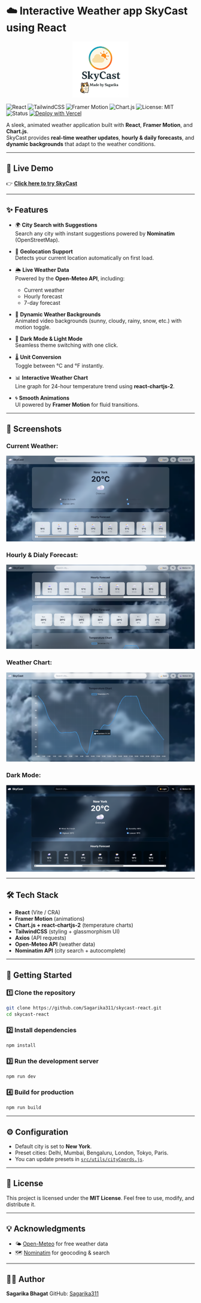 # ☁️ Interactive Weather app SkyCast using React

<p align="center">
  <img src="public/logo.png" alt="SkyCast Logo" width="150"/>
</p>

![React](https://img.shields.io/badge/React-18-blue?logo=react)  ![TailwindCSS](https://img.shields.io/badge/TailwindCSS-3.0-38BDF8?logo=tailwindcss)  ![Framer Motion](https://img.shields.io/badge/Framer_Motion-Animation-FF69B4?logo=framer)  ![Chart.js](https://img.shields.io/badge/Chart.js-4.0-orange?logo=chartdotjs)  ![License: MIT](https://img.shields.io/badge/License-MIT-green.svg)  ![Status](https://img.shields.io/badge/Status-Active-success)  [![Deploy with Vercel](https://vercelbadge.vercel.app/api/Sagarika311/interactive-weather-app)](https://interactive-weather-app-psi.vercel.app/)

A sleek, animated weather application built with **React**, **Framer Motion**, and **Chart.js**.  
SkyCast provides **real-time weather updates**, **hourly & daily forecasts**, and **dynamic backgrounds** that adapt to the weather conditions.

---

## 🔗 Live Demo

👉 **[Click here to try SkyCast](https://interactive-weather-app-psi.vercel.app/)**  

---

## ✨ Features

- 🌍 **City Search with Suggestions**  
  Search any city with instant suggestions powered by **Nominatim** (OpenStreetMap).

- 📍 **Geolocation Support**  
  Detects your current location automatically on first load.

- 🌦 **Live Weather Data**  
  Powered by the **Open-Meteo API**, including:
  - Current weather
  - Hourly forecast
  - 7-day forecast

- 🎨 **Dynamic Weather Backgrounds**  
  Animated video backgrounds (sunny, cloudy, rainy, snow, etc.) with motion toggle.

- 🌙 **Dark Mode & Light Mode**  
  Seamless theme switching with one click.

- 🌡 **Unit Conversion**  
  Toggle between °C and °F instantly.

- 📊 **Interactive Weather Chart**  
  Line graph for 24-hour temperature trend using **react-chartjs-2**.

- 🌀 **Smooth Animations**  
  UI powered by **Framer Motion** for fluid transitions.

---

## 📸 Screenshots

### Current Weather:

![Current](screenshots/Current.png)

### Hourly & Dialy Forecast:

![Hourly & Daily](screenshots/Hourly&Daily.png)

### Weather Chart:

![Daily](screenshots/Chart.png) 

### Dark Mode:

![Chart](screenshots/Darkmode.png)

---

## 🛠️ Tech Stack

- **React** (Vite / CRA)
- **Framer Motion** (animations)
- **Chart.js + react-chartjs-2** (temperature charts)
- **TailwindCSS** (styling + glassmorphism UI)
- **Axios** (API requests)
- **Open-Meteo API** (weather data)
- **Nominatim API** (city search + autocomplete)

---

## 🚀 Getting Started

### 1️⃣ Clone the repository

```bash
git clone https://github.com/Sagarika311/skycast-react.git
cd skycast-react
````

### 2️⃣ Install dependencies

```bash
npm install
```

### 3️⃣ Run the development server

```bash
npm run dev
```

### 4️⃣ Build for production

```bash
npm run build
```

---

## ⚙️ Configuration

* Default city is set to **New York**.
* Preset cities: Delhi, Mumbai, Bengaluru, London, Tokyo, Paris.
* You can update presets in [`src/utils/cityCoords.js`](src/utils/cityCoords.js).

---

## 📝 License

This project is licensed under the **MIT License**.
Feel free to use, modify, and distribute it.

---

## 💡 Acknowledgments

* 🌤 [Open-Meteo](https://open-meteo.com/) for free weather data
* 🗺 [Nominatim](https://nominatim.org/) for geocoding & search

---

## 👩‍💻 Author

**Sagarika Bhagat**
GitHub: [Sagarika311](https://github.com/Sagarika311)

